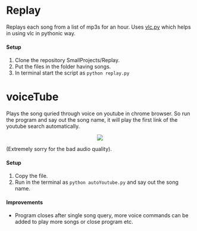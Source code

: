 # Replay
Replays each song from a list of mp3s for an hour. Uses [vlc.py](http://git.videolan.org/?p=vlc/bindings/python.git;a=tree;f=generated;b=HEAD) which helps in using vlc in pythonic way. 
#### Setup
1. Clone the repository SmallProjects/Replay. 
2. Put the files in the folder having songs.
3. In terminal start the script as `python replay.py`

# voiceTube
Plays the song quried through voice on youtube in chrome browser. So run the program and say out the song name, it will play the first link of the youtube search automatically.</br>
<p align="center">
<a href="https://youtu.be/hEgF3jKwS-c">
<img src="https://img.youtube.com/vi/hEgF3jKwS-c/0.jpg" /> </a>
</p>  
(Extremely sorry for the bad audio quality).

#### Setup
1. Copy the file.
2. Run in the terminal as `python autoYoutube.py` and say out the song name.
#### Improvements
* Program closes after single song query, more voice commands can be added to play more songs or close program etc.
